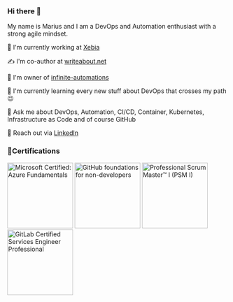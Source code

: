 ### Hi there 👋

My name is Marius and I am a DevOps and Automation enthusiast with a strong agile mindset.

🏢 I'm currently working at [Xebia](https://xebia.com/about-us/)

✍️ I'm co-author at [writeabout.net](https://writeabout.net/)

🤖 I'm owner of [infinite-automations](https://github.com/infinite-automations)

🌱 I'm currently learning every new stuff about DevOps that crosses my path 😉

💬 Ask me about DevOps, Automation, CI/CD, Container, Kubernetes, Infrastructure as Code and of course GitHub 

🔗 Reach out via [LinkedIn](https://www.linkedin.com/in/marius-boden/)

### 🏅Certifications

<a href="https://learn.microsoft.com/api/credentials/share/de-de/MariusBoden/8AE233D5E25E6BD5?sharingId=DB90E415332493EB"><img src="https://learn.microsoft.com/media/learn/certification/badges/microsoft-certified-fundamentals-badge.svg?branch=main" title="Microsoft Certified: Azure Fundamentals" width="150" height="150"></a>
<a href="https://www.credly.com/badges/a0de8408-c514-4298-8b90-9f302d774707/public_url"><img src="https://images.credly.com/size/150x150/images/024d0122-724d-4c5a-bd83-cfe3c4b7a073/image.png" title="GitHub foundations for non-developers" width="150" height="150"></a>
<a href="https://www.credly.com/badges/231e16db-e3e9-4488-a126-0eb79d50458e/public_url"><img src="https://images.credly.com/size/150x150/images/a2790314-008a-4c3d-9553-f5e84eb359ba/image.png" title="Professional Scrum Master™ I (PSM I)" width="150" height="150"></a>
<a href="https://www.credly.com/badges/5c57e89f-57b8-4d8a-bb6b-7679dabd3270/public_url"><img src="https://images.credly.com/size/150x150/images/48dfb257-69eb-46e2-97e7-92886eb97497/image.png" title="GitLab Certified Services Engineer Professional" width="150" height="150"></a>

<!--
**m4s-b3n/m4s-b3n** is a ✨ _special_ ✨ repository because its `README.md` (this file) appears on your GitHub profile.

Here are some ideas to get you started:

- 🔭 I’m currently working on ...
- 🌱 I’m currently learning ...
- 👯 I’m looking to collaborate on ...
- 🤔 I’m looking for help with ...
- 💬 Ask me about ...
- 📫 How to reach me: ...
- 😄 Pronouns: ...
- ⚡ Fun fact: ...
-->
